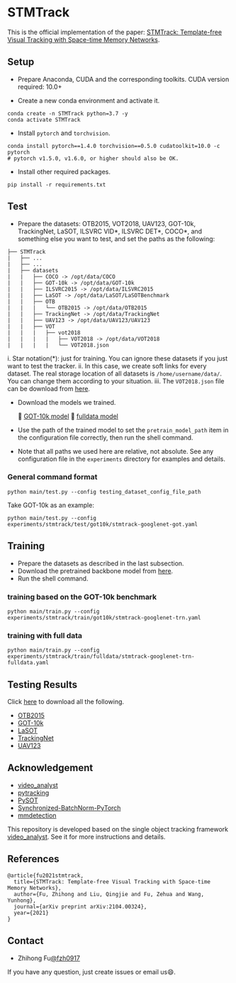 # STMTrack
This is the official implementation of the paper: [STMTrack: Template-free Visual Tracking with Space-time Memory Networks](https://arxiv.org/abs/2104.00324).
 

## Setup
* Prepare Anaconda, CUDA and the corresponding toolkits. CUDA version required: 10.0+

* Create a new conda environment and activate it.
```Shell
conda create -n STMTrack python=3.7 -y
conda activate STMTrack
```

* Install `pytorch` and `torchvision`.
```Shell
conda install pytorch==1.4.0 torchvision==0.5.0 cudatoolkit=10.0 -c pytorch
# pytorch v1.5.0, v1.6.0, or higher should also be OK. 
```

* Install other required packages.
```Shell
pip install -r requirements.txt
```

## Test
* Prepare the datasets: OTB2015, VOT2018, UAV123, GOT-10k, TrackingNet, LaSOT, ILSVRC VID*, ILSVRC DET*, COCO*, and something else you want to test, and set the paths as the following: 
```Shell
├── STMTrack
|   ├── ...
|   ├── ...
|   ├── datasets
|   |   ├── COCO -> /opt/data/COCO
|   |   ├── GOT-10k -> /opt/data/GOT-10k
|   |   ├── ILSVRC2015 -> /opt/data/ILSVRC2015
|   |   ├── LaSOT -> /opt/data/LaSOT/LaSOTBenchmark
|   |   ├── OTB
|   |   |   └── OTB2015 -> /opt/data/OTB2015
|   |   ├── TrackingNet -> /opt/data/TrackingNet
|   |   ├── UAV123 -> /opt/data/UAV123/UAV123
|   |   ├── VOT
|   |   |   ├── vot2018
|   |   |   |   ├── VOT2018 -> /opt/data/VOT2018
|   |   |   |   └── VOT2018.json
```

i. Star notation(*): just for training. You can ignore these datasets if you just want to test the tracker.
ii. In this case, we create soft links for every dataset. The real storage location of all datasets is `/home/username/data/`. You can change them according to your situation.
iii. The `VOT2018.json` file can be download from [here](https://drive.google.com/file/d/15iXOqZhPAJ-EnaMTLUsJkwMsUCneUq4V/view?usp=sharing).

* Download the models we trained.
    
    :paperclip: [GOT-10k model](https://drive.google.com/file/d/1AT6SAieig8oNQ-MJ6dUhCfgYCyJEdxfj/view?usp=sharing)
    :paperclip: [fulldata model](https://drive.google.com/file/d/1w7nhGZR53FQnh3fVbIcbj08hxa2Zjvub/view?usp=sharing)


* Use the path of the trained model to set the `pretrain_model_path` item in the configuration file correctly, then run the shell command.


* Note that all paths we used here are relative, not absolute. See any configuration file in the `experiments` directory for examples and details.

### General command format
```Shell
python main/test.py --config testing_dataset_config_file_path
```

Take GOT-10k as an example:
```Shell
python main/test.py --config experiments/stmtrack/test/got10k/stmtrack-googlenet-got.yaml
```

## Training
* Prepare the datasets as described in the last subsection.
* Download the pretrained backbone model from [here](https://drive.google.com/file/d/1IaupGGr1Tn3L5e3IVUyB_7CJUNcYx3Vh/view?usp=sharing).
* Run the shell command.

### training based on the GOT-10k benchmark
```Shell
python main/train.py --config experiments/stmtrack/train/got10k/stmtrack-googlenet-trn.yaml
```

### training with full data
```Shell
python main/train.py --config experiments/stmtrack/train/fulldata/stmtrack-googlenet-trn-fulldata.yaml
```

## Testing Results
Click [here](https://drive.google.com/drive/folders/1BVSUEJjvYW_KjPcn-IKQrDafB_cGwaAm?usp=sharing) to download all the following.
* [OTB2015](https://drive.google.com/file/d/1y3eQ0A07uECOUjOp5NIh9f8xOScvzzIe/view?usp=sharing)
* [GOT-10k](https://drive.google.com/file/d/17wQ9lvEa4jLhv72TZatw03EHUx9UgTcA/view?usp=sharing)
* [LaSOT](https://drive.google.com/file/d/1kjRCv6AXdabJtj71vrNvem0_6rdV9MqY/view?usp=sharing)
* [TrackingNet](https://drive.google.com/file/d/1obMqcdxz7XTTUugdkAOd2Jblk5p1i2gZ/view?usp=sharing)
* [UAV123](https://drive.google.com/file/d/1_xH8Rz-d5YH0ytjUtbP8JQDt8T2C7Rb9/view?usp=sharing)


## Acknowledgement
* [video_analyst](https://github.com/MegviiDetection/video_analyst)
* [pytracking](https://github.com/visionml/pytracking)
* [PySOT](https://github.com/STVIR/pysot)
* [Synchronized-BatchNorm-PyTorch](https://github.com/vacancy/Synchronized-BatchNorm-PyTorch)
* [mmdetection](https://github.com/open-mmlab/mmdetection)

This repository is developed based on the single object tracking framework [video_analyst](https://github.com/MegviiDetection/video_analyst). See it for more instructions and details.

## References
```
@article{fu2021stmtrack,
  title={STMTrack: Template-free Visual Tracking with Space-time Memory Networks},
  author={Fu, Zhihong and Liu, Qingjie and Fu, Zehua and Wang, Yunhong},
  journal={arXiv preprint arXiv:2104.00324},
  year={2021}
}
```

## Contact
* Zhihong Fu[@fzh0917](https://github.com/fzh0917)

If you have any question, just create issues or email us:smile:.
